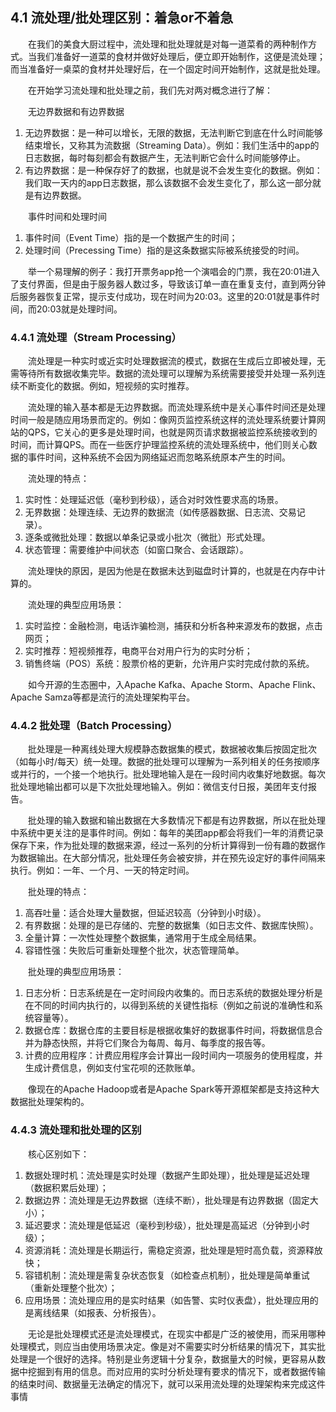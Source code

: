 ## 4.1 流处理/批处理区别：着急or不着急 

&emsp;&emsp;在我们的美食大厨过程中，流处理和批处理就是对每一道菜肴的两种制作方式。当我们准备好一道菜的食材并做好处理后，便立即开始制作，这便是流处理；而当准备好一桌菜的食材并处理好后，在一个固定时间开始制作，这就是批处理。

&emsp;&emsp;在开始学习流处理和批处理之前，我们先对两对概念进行了解：

&emsp;&emsp;无边界数据和有边界数据

1. 无边界数据：是一种可以增长，无限的数据，无法判断它到底在什么时间能够结束增长，又称其为流数据（Streaming Data）。例如：我们生活中的app的日志数据，每时每刻都会有数据产生，无法判断它会什么时间能够停止。
2. 有边界数据：是一种保存好了的数据，也就是说不会发生变化的数据。例如：我们取一天内的app日志数据，那么该数据不会发生变化了，那么这一部分就是有边界数据。

&emsp;&emsp;事件时间和处理时间

1. 事件时间（Event Time）指的是一个数据产生的时间；
2. 处理时间（Precessing Time）指的是这条数据实际被系统接受的时间。

&emsp;&emsp;举一个易理解的例子：我打开票务app抢一个演唱会的门票，我在20:01进入了支付界面，但是由于服务器人数过多，导致该订单一直在重复支付，直到两分钟后服务器恢复正常，提示支付成功，现在时间为20:03。这里的20:01就是事件时间，而20:03就是处理时间。

### 4.4.1 流处理（Stream Processing）

&emsp;&emsp;流处理是一种实时或近实时处理数据流的模式，数据在生成后立即被处理，无需等待所有数据收集完毕。数据的流处理可以理解为系统需要接受并处理一系列连续不断变化的数据。例如，短视频的实时推荐。

&emsp;&emsp;流处理的输入基本都是无边界数据。而流处理系统中是关心事件时间还是处理时间一般是随应用场景而定的。例如：像网页监控系统这样的流处理系统要计算网站的QPS，它关心的更多是处理时间，也就是网页请求数据被监控系统接收到的时间，而计算QPS。而在一些医疗护理监控系统的流处理系统中，他们则关心数据的事件时间，这种系统不会因为网络延迟而忽略系统原本产生的时间。

&emsp;&emsp;流处理的特点：

1. 实时性：处理延迟低（毫秒到秒级），适合对时效性要求高的场景。
2. 无界数据：处理连续、无边界的数据流（如传感器数据、日志流、交易记录）。
3. 逐条或微批处理：数据以单条记录或小批次（微批）形式处理。
4. 状态管理：需要维护中间状态（如窗口聚合、会话跟踪）。

&emsp;&emsp;流处理快的原因，是因为他是在数据未达到磁盘时计算的，也就是在内存中计算的。

&emsp;&emsp;流处理的典型应用场景：

1. 实时监控：金融检测，电话诈骗检测，捕获和分析各种来源发布的数据，点击网页；
2. 实时推荐：短视频推荐，电商平台对用户行为的实时分析；
3. 销售终端（POS）系统：股票价格的更新，允许用户实时完成付款的系统。

&emsp;&emsp;如今开源的生态圈中，入Apache Kafka、Apache Storm、Apache Flink、Apache Samza等都是流行的流处理架构平台。

### 4.4.2 批处理（Batch Processing）

&emsp;&emsp;批处理是一种离线处理大规模静态数据集的模式，数据被收集后按固定批次（如每小时/每天）统一处理。数据的批处理可以理解为一系列相关的任务按顺序或并行的，一个接一个地执行。批处理地输入是在一段时间内收集好地数据。每次批处理地输出都可以是下次批处理地输入。例如：微信支付日报，美团年支付报告。

&emsp;&emsp;批处理的输入数据和输出数据在大多数情况下都是有边界数据，所以在批处理中系统中更关注的是事件时间。例如：每年的美团app都会将我们一年的消费记录保存下来，作为批处理的数据来源，经过一系列的分析计算得到一份有趣的数据作为数据输出。在大部分情况，批处理任务会被安排，并在预先设定好的事件间隔来执行。例如：一年、一个月、一天的特定时间。

&emsp;&emsp;批处理的特点：

1. 高吞吐量：适合处理大量数据，但延迟较高（分钟到小时级）。
2. 有界数据：处理的是已存储的、完整的数据集（如日志文件、数据库快照）。
3. 全量计算：一次性处理整个数据集，通常用于生成全局结果。
4. 容错性强：失败后可重新处理整个批次，状态管理简单。

&emsp;&emsp;批处理的典型应用场景：

1. 日志分析：日志系统是在一定时间段内收集的。而日志系统的数据处理分析是在不同的时间内执行的，以得到系统的关键性指标（例如之前说的准确性和系统容量等）。
2. 数据仓库：数据仓库的主要目标是根据收集好的数据事件时间，将数据信息合并为静态快照，并将它们聚合为每周、每月、每季度的报告等。
3. 计费的应用程序：计费应用程序会计算出一段时间内一项服务的使用程度，并生成计费信息，例如支付宝花呗的还款账单。

&emsp;&emsp;像现在的Apache Hadoop或者是Apache Spark等开源框架都是支持这种大数据批处理架构的。

### 4.4.3 流处理和批处理的区别

&emsp;&emsp;核心区别如下：

1. 数据处理时机：流处理是实时处理（数据产生即处理），批处理是延迟处理（数据积累后处理）；
2. 数据边界：流处理是无边界数据（连续不断），批处理是有边界数据（固定大小）；
3. 延迟要求：流处理是低延迟（毫秒到秒级），批处理是高延迟（分钟到小时级）；
4. 资源消耗：流处理是长期运行，需稳定资源，批处理是短时高负载，资源释放快；
5. 容错机制：流处理是需复杂状态恢复（如检查点机制），批处理是简单重试（重新处理整个批次）；
6. 应用场景：流处理应用的是实时结果（如告警、实时仪表盘），批处理应用的是离线结果（如报表、分析报告）。

&emsp;&emsp;无论是批处理模式还是流处理模式，在现实中都是广泛的被使用，而采用哪种处理模式，则应当由使用场景决定。像是对不需要实时分析结果的情况下，其实批处理是一个很好的选择。特别是业务逻辑十分复杂，数据量大的时候，更容易从数据中挖掘到有用的信息。而对应用的实时分析处理有要求的情况下，或者数据传输的结束时间、数据量无法确定的情况下，就可以采用流处理的处理架构来完成这件事情


